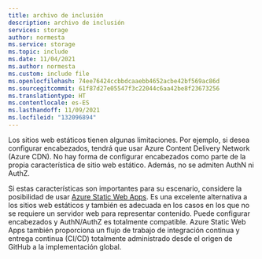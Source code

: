 ```yaml
---
title: archivo de inclusión
description: archivo de inclusión
services: storage
author: normesta
ms.service: storage
ms.topic: include
ms.date: 11/04/2021
ms.author: normesta
ms.custom: include file
ms.openlocfilehash: 74ee76424ccbbdcaaebb4652acbe42bf569ac86d
ms.sourcegitcommit: 61f87d27e05547f3c22044c6aa42be8f23673256
ms.translationtype: HT
ms.contentlocale: es-ES
ms.lasthandoff: 11/09/2021
ms.locfileid: "132096894"
---
```

Los sitios web estáticos tienen algunas limitaciones. Por ejemplo, si desea configurar encabezados, tendrá que usar Azure Content Delivery Network (Azure CDN). No hay forma de configurar encabezados como parte de la propia característica de sitio web estático. Además, no se admiten AuthN ni AuthZ. 

Si estas características son importantes para su escenario, considere la posibilidad de usar [Azure Static Web Apps](https://azure.microsoft.com/services/app-service/static/). Es una excelente alternativa a los sitios web estáticos y también es adecuada en los casos en los que no se requiere un servidor web para representar contenido. Puede configurar encabezados y AuthN/AuthZ es totalmente compatible. Azure Static Web Apps también proporciona un flujo de trabajo de integración continua y entrega continua (CI/CD) totalmente administrado desde el origen de GitHub a la implementación global.
